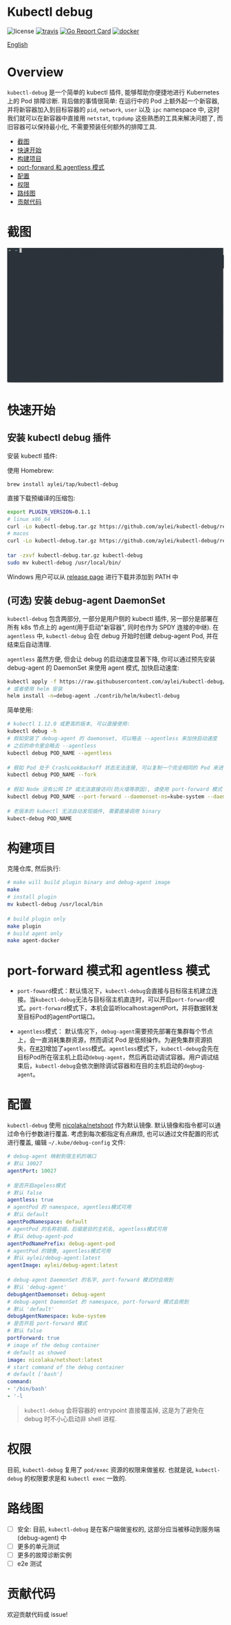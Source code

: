 # Kubectl debug

![license](https://img.shields.io/hexpm/l/plug.svg)
[![travis](https://travis-ci.org/aylei/kubectl-debug.svg?branch=master)](https://travis-ci.org/aylei/kubectl-debug)
[![Go Report Card](https://goreportcard.com/badge/github.com/aylei/kubectl-debug)](https://goreportcard.com/report/github.com/aylei/kubectl-debug)
[![docker](https://img.shields.io/docker/pulls/aylei/debug-agent.svg)](https://hub.docker.com/r/aylei/debug-agent)

[English](/README.md)

# Overview

`kubectl-debug` 是一个简单的 kubectl 插件, 能够帮助你便捷地进行 Kubernetes 上的 Pod 排障诊断. 背后做的事情很简单: 在运行中的 Pod 上额外起一个新容器, 并将新容器加入到目标容器的 `pid`, `network`, `user` 以及 `ipc` namespace 中, 这时我们就可以在新容器中直接用 `netstat`, `tcpdump` 这些熟悉的工具来解决问题了, 而旧容器可以保持最小化, 不需要预装任何额外的排障工具.

- [截图](#截图)
- [快速开始](#快速开始)
- [构建项目](#构建项目)
- [port-forward 和 agentless 模式](#port-forward-模式和-agentless-模式)
- [配置](#配置)
- [权限](#权限)
- [路线图](#路线图)
- [贡献代码](#贡献代码)

# 截图

![gif](/docs/kube-debug.gif)

# 快速开始

## 安装 kubectl debug 插件

安装 kubectl 插件:

使用 Homebrew:
```shell
brew install aylei/tap/kubectl-debug
```

直接下载预编译的压缩包:
```bash
export PLUGIN_VERSION=0.1.1
# linux x86_64
curl -Lo kubectl-debug.tar.gz https://github.com/aylei/kubectl-debug/releases/download/v${PLUGIN_VERSION}/kubectl-debug_${PLUGIN_VERSION}_linux_amd64.tar.gz
# macos
curl -Lo kubectl-debug.tar.gz https://github.com/aylei/kubectl-debug/releases/download/v${PLUGIN_VERSION}/kubectl-debug_${PLUGIN_VERSION}_darwin_amd64.tar.gz

tar -zxvf kubectl-debug.tar.gz kubectl-debug
sudo mv kubectl-debug /usr/local/bin/
```

Windows 用户可以从 [release page](https://github.com/aylei/kubectl-debug/releases/tag/v0.1.1) 进行下载并添加到 PATH 中

## (可选) 安装 debug-agent DaemonSet   

`kubectl-debug` 包含两部分, 一部分是用户侧的 kubectl 插件, 另一部分是部署在所有 k8s 节点上的 agent(用于启动"新容器", 同时也作为 SPDY 连接的中继). 在 `agentless` 中, `kubectl-debug` 会在 debug 开始时创建 debug-agent Pod, 并在结束后自动清理.

`agentless` 虽然方便, 但会让 debug 的启动速度显著下降, 你可以通过预先安装 debug-agent 的 DaemonSet 来使用 agent 模式, 加快启动速度:

```bash
kubectl apply -f https://raw.githubusercontent.com/aylei/kubectl-debug/master/scripts/agent_daemonset.yml
# 或者使用 helm 安装
helm install -n=debug-agent ./contrib/helm/kubectl-debug
```

简单使用:
```bash
# kubectl 1.12.0 或更高的版本, 可以直接使用:
kubectl debug -h
# 假如安装了 debug-agent 的 daemonset, 可以略去 --agentless 来加快启动速度
# 之后的命令里会略去 --agentless
kubectl debug POD_NAME --agentless

# 假如 Pod 处于 CrashLookBackoff 状态无法连接, 可以复制一个完全相同的 Pod 来进行诊断
kubectl debug POD_NAME --fork

# 假如 Node 没有公网 IP 或无法直接访问(防火墙等原因), 请使用 port-forward 模式
kubectl debug POD_NAME --port-forward --daemonset-ns=kube-system --daemonset-name=debug-agent

# 老版本的 kubectl 无法自动发现插件, 需要直接调用 binary
kubect-debug POD_NAME
```

# 构建项目

克隆仓库, 然后执行:
```bash
# make will build plugin binary and debug-agent image
make
# install plugin
mv kubectl-debug /usr/local/bin

# build plugin only
make plugin
# build agent only
make agent-docker
```

# port-forward 模式和 agentless 模式

- `port-foward`模式：默认情况下，`kubectl-debug`会直接与目标宿主机建立连接。当`kubectl-debug`无法与目标宿主机直连时，可以开启`port-forward`模式。`port-forward`模式下，本机会监听localhost:agentPort，并将数据转发至目标Pod的agentPort端口。

- `agentless`模式： 默认情况下，`debug-agent`需要预先部署在集群每个节点上，会一直消耗集群资源，然而调试 Pod 是低频操作。为避免集群资源损失，在[#31](https://github.com/aylei/kubectl-debug/pull/31)增加了`agentless`模式。`agentless`模式下，`kubectl-debug`会先在目标Pod所在宿主机上启动`debug-agent`，然后再启动调试容器。用户调试结束后，`kubectl-debug`会依次删除调试容器和在目的主机启动的`degbug-agent`。


# 配置

`kubectl-debug` 使用 [nicolaka/netshoot](https://github.com/nicolaka/netshoot) 作为默认镜像. 默认镜像和指令都可以通过命令行参数进行覆盖. 考虑到每次都指定有点麻烦, 也可以通过文件配置的形式进行覆盖, 编辑 `~/.kube/debug-config` 文件:

```yaml
# debug-agent 映射到宿主机的端口
# 默认 10027
agentPort: 10027

# 是否开启ageless模式
# 默认 false
agentless: true
# agentPod 的 namespace, agentless模式可用
# 默认 default
agentPodNamespace: default
# agentPod 的名称前缀，后缀是目的主机名, agentless模式可用
# 默认 debug-agent-pod
agentPodNamePrefix: debug-agent-pod
# agentPod 的镜像, agentless模式可用
# 默认 aylei/debug-agent:latest
agentImage: aylei/debug-agent:latest

# debug-agent DaemonSet 的名字, port-forward 模式时会用到
# 默认 'debug-agent'
debugAgentDaemonset: debug-agent
# debug-agent DaemonSet 的 namespace, port-forward 模式会用到
# 默认 'default'
debugAgentNamespace: kube-system
# 是否开启 port-forward 模式
# 默认 false
portForward: true
# image of the debug container
# default as showed
image: nicolaka/netshoot:latest
# start command of the debug container
# default ['bash']
command:
- '/bin/bash'
- '-l
```

> `kubectl-debug` 会将容器的 entrypoint 直接覆盖掉, 这是为了避免在 debug 时不小心启动非 shell 进程.

# 权限

目前, `kubectl-debug` 复用了 `pod/exec` 资源的权限来做鉴权. 也就是说, `kubectl-debug` 的权限要求是和 `kubectl exec` 一致的.

# 路线图

- [ ] 安全: 目前, `kubectl-debug` 是在客户端做鉴权的, 这部分应当被移动到服务端(debug-agent) 中
- [ ] 更多的单元测试
- [ ] 更多的故障诊断实例
- [ ] e2e 测试

# 贡献代码

欢迎贡献代码或 issue!
